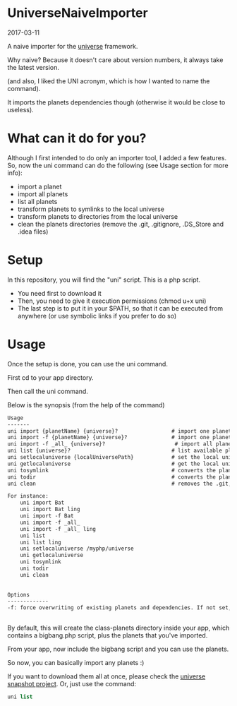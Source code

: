UniverseNaiveImporter
=========================
2017-03-11



A naive importer for the [universe](https://github.com/karayabin/universe-snapshot) framework.

Why naive? Because it doesn't care about version numbers, it always take the latest version.

(and also, I liked the UNI acronym, which is how I wanted to name the command).


It imports the planets dependencies though (otherwise it would be close to useless).



What can it do for you?
=================
Although I first intended to do only an importer tool, I added a few features.
So, now the uni command can do the following (see Usage section for more info):

- import a planet
- import all planets
- list all planets
- transform planets to symlinks to the local universe
- transform planets to directories from the local universe
- clean the planets directories (remove the .git, .gitignore, .DS_Store and .idea files)





Setup
==========

In this repository, you will find the "uni" script.
This is a php script.

- You need first to download it
- Then, you need to give it execution permissions (chmod u+x uni)
- The last step is to put it in your $PATH, so that it can be executed from anywhere (or use symbolic links if you prefer to do so)




Usage
=============

Once the setup is done, you can use the uni command.

First cd to your app directory.

Then call the uni command.

Below is the synopsis (from the help of the command)

```txt
Usage
-------
uni import {planetName} {universe}?                 # import one planet and dependencies, skip already existing planet(s)/dependencies
uni import -f {planetName} {universe}?              # import one planet and dependencies, replace already existing planet(s)/dependencies
uni import -f _all_ {universe}?                      # import all planets and dependencies, replace already existing planet(s)/dependencies
uni list {universe}?                                # list available planets
uni setlocaluniverse {localUniversePath}            # set the local universe path
uni getlocaluniverse                                # get the local universe path
uni tosymlink                                       # converts the planets of the application to symlinks (to the local universe)
uni todir                                           # converts the planets of the application to directories (copied from the local universe)
uni clean                                           # removes the .git, .gitignore, .idea and .DS_Store files at the top level of your application's planet directories

For instance: 
    uni import Bat
    uni import Bat ling
    uni import -f Bat
    uni import -f _all_
    uni import -f _all_ ling    
    uni list
    uni list ling
    uni setlocaluniverse /myphp/universe
    uni getlocaluniverse
    uni tosymlink
    uni todir
    uni clean
    
    
Options
-------------
-f: force overwriting of existing planets and dependencies. If not set, the Importer will skip existing planets/dependencies.    
    

```



By default, this will create the class-planets directory inside your app, which contains a bigbang.php script, plus the planets that you've imported.

From your app, now include the bigbang script and you can use the planets.




So now, you can basically import any planets :)

If you want to download them all at once, please check the [universe snapshot project](https://github.com/karayabin/universe-snapshot).
Or, just use the command:

```php
uni list
```






